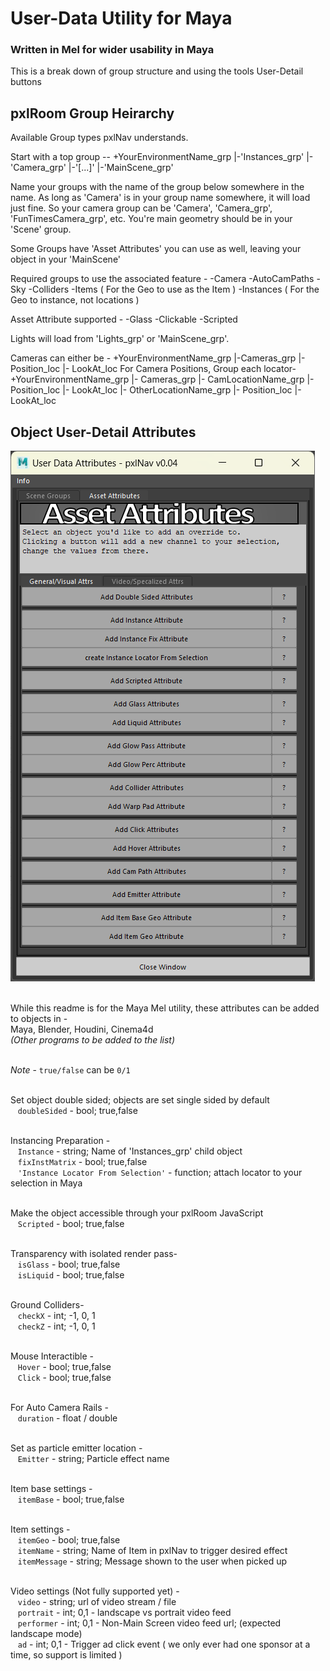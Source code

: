 # User-Data Utility for Maya
### Written in Mel for wider usability in Maya
This is a break down of group structure and using the tools User-Detail buttons




## pxlRoom Group Heirarchy

Available Group types pxlNav understands.

Start with a top group --
+YourEnvironmentName_grp
   |-'Instances_grp'
   |-'Camera_grp'
   |-'[...]'
   |-'MainScene_grp'

Name your groups with the name of the group below somewhere in the name.  As long as 'Camera' is in your group name somewhere, it will load just fine.
  So your camera group can be 'Camera', 'Camera_grp', 'FunTimesCamera_grp', etc.
You're main geometry should be in your 'Scene' group.

Some Groups have 'Asset Attributes' you can use as well, leaving your object in your 'MainScene'

Required groups to use the associated feature -
 -Camera
 -AutoCamPaths
 -Sky
 -Colliders
 -Items ( For the Geo to use as the Item )
 -Instances ( For the Geo to instance, not locations )

Asset Attribute supported -
 -Glass
 -Clickable
 -Scripted

Lights will load from 'Lights_grp' or 'MainScene_grp'.

Cameras can either be -
+YourEnvironmentName_grp
   |-Cameras_grp
      |- Position_loc
      |- LookAt_loc
For Camera Positions, Group each locator-
+YourEnvironmentName_grp
   |- Cameras_grp
       |- CamLocationName_grp
           |- Position_loc
           |- LookAt_loc
       |- OtherLocationName_grp
           |- Position_loc
           |- LookAt_loc



## Object User-Detail Attributes

<img src="UserDataAttributeUtility_assets.png" alt="userDataUtility for Maya" style="margin-left:auto;margin-right:auto;"/>

<br/>While this readme is for the Maya Mel utility, these attributes can be added to objects in -
<br/>Maya, Blender, Houdini, Cinema4d
<br/>*(Other programs to be added to the list)*

<br/>*Note* - `true/false` can be `0/1`

<br/>Set object double sided; objects are set single sided by default
<br/>&nbsp;&nbsp; `doubleSided` - bool; true,false

<br/>Instancing Preparation -
<br/>&nbsp;&nbsp; `Instance` - string; Name of 'Instances_grp' child object
<br/>&nbsp;&nbsp; `fixInstMatrix` - bool; true,false
<br/>&nbsp;&nbsp; `'Instance Locator From Selection'` - function; attach locator to your selection in Maya

<br/>Make the object accessible through your pxlRoom JavaScript
<br/>&nbsp;&nbsp; `Scripted` - bool; true,false

<br/>Transparency with isolated render pass-
<br/>&nbsp;&nbsp; `isGlass`  - bool; true,false
<br/>&nbsp;&nbsp; `isLiquid` - bool; true,false

<br/>Ground Colliders-
<br/>&nbsp;&nbsp; `checkX` - int; -1, 0, 1
<br/>&nbsp;&nbsp; `checkZ` - int; -1, 0, 1

<br/>Mouse Interactible -
<br/>&nbsp;&nbsp; `Hover` - bool; true,false
<br/>&nbsp;&nbsp; `Click` - bool; true,false

<br/>For Auto Camera Rails -
<br/>&nbsp;&nbsp; `duration` - float / double

<br/>Set as particle emitter location -
<br/>&nbsp;&nbsp; `Emitter` - string; Particle effect name

<br/>Item base settings -
<br/>&nbsp;&nbsp; `itemBase` - bool; true,false

<br/>Item settings -
<br/>&nbsp;&nbsp; `itemGeo` - bool; true,false
<br/>&nbsp;&nbsp; `itemName` - string; Name of Item in pxlNav to trigger desired effect
<br/>&nbsp;&nbsp; `itemMessage` - string; Message shown to the user when picked up

<br/>Video settings (Not fully supported yet) -
<br/>&nbsp;&nbsp; `video` - string; url of video stream / file
<br/>&nbsp;&nbsp; `portrait` - int; 0,1 - landscape vs portrait video feed
<br/>&nbsp;&nbsp; `performer` - int; 0,1 - Non-Main Screen video feed url; (expected landscape mode)
<br/>&nbsp;&nbsp; `ad` - int; 0,1 - Trigger ad click event ( we only ever had one sponsor at a time, so support is limited )
